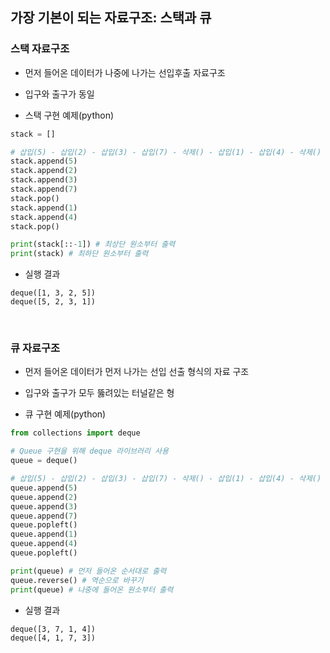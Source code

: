 ## 가장 기본이 되는 자료구조: 스택과 큐

### 스택 자료구조
- 먼저 들어온 데이터가 나중에 나가는 선입후출 자료구조

- 입구와 출구가 동일

- 스택 구현 예제(python)
```python
stack = []

# 삽입(5) - 삽입(2) - 삽입(3) - 삽입(7) - 삭제() - 삽입(1) - 삽입(4) - 삭제()
stack.append(5)
stack.append(2)
stack.append(3)
stack.append(7)
stack.pop()
stack.append(1)
stack.append(4)
stack.pop()

print(stack[::-1]) # 최상단 원소부터 출력
print(stack) # 최하단 원소부터 출력
```

- 실행 결과
```
deque([1, 3, 2, 5])
deque([5, 2, 3, 1])
```

<br>

### 큐 자료구조
- 먼저 들어온 데이터가 먼저 나가는 선입 선출 형식의 자료 구조

- 입구와 출구가 모두 뚫려있는 터널같은 형

- 큐 구현 예제(python)
```python
from collections import deque

# Queue 구현을 위해 deque 라이브러리 사용
queue = deque()

# 삽입(5) - 삽입(2) - 삽입(3) - 삽입(7) - 삭제() - 삽입(1) - 삽입(4) - 삭제()
queue.append(5)
queue.append(2)
queue.append(3)
queue.append(7)
queue.popleft()
queue.append(1)
queue.append(4)
queue.popleft()

print(queue) # 먼저 들어온 순서대로 출력
queue.reverse() # 역순으로 바꾸기
print(queue) # 나중에 들어온 원소부터 출력
```

- 실행 결과
```
deque([3, 7, 1, 4])
deque([4, 1, 7, 3])
```

